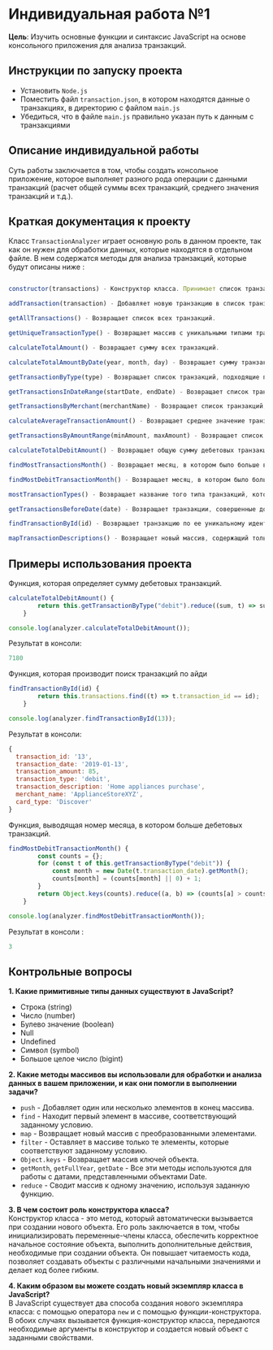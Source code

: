 # Индивидуальная работа №1
**Цель**: Изучить основные функции и синтаксис JavaScript на основе консольного приложения для
анализа транзакций.

## Инструкции по запуску проекта
- Установить `Node.js`
- Поместить файл `transaction.json`, в котором находятся данные о транзакциях, в директорию с файлом `main.js`
- Убедиться, что в файле `main.js` правильно указан путь к данным с транзакциями

## Описание индивидуальной работы
Суть работы заключается в том, чтобы создать консольное приложение, которое выполняет разного рода операции с данными транзакций (расчет общей суммы всех транзакций, среднего значения транзакций и т.д.).

## Краткая документация к проекту
Класс `TransactionAnalyzer` играет основную роль в данном проекте, так как он нужен для обработки данных, которые находятся в отдельном файле. В нем содержатся методы для анализа транзакций, которые будут описаны ниже :

```javascript

constructor(transactions) - Конструктор класса. Принимает список транзакций и инициализирует поле transactions.

addTransaction(transaction) - Добавляет новую транзакцию в список транзакций.

getAllTransactions() - Возвращает список всех транзакций.

getUniqueTransactionType() - Возвращает массив с уникальными типами транзакций.

calculateTotalAmount() - Возвращает сумму всех транзакций.

calculateTotalAmountByDate(year, month, day) - Возвращает сумму транзакций за указанные год, месяц и день.

getTransactionByType(type) - Возвращает список транзакций, подходящие под указанный тип.

getTransactionsInDateRange(startDate, endDate) - Возвращает список транзакций, проведенные в указанном диапазоне дат.

getTransactionsByMerchant(merchantName) - Возвращает список транзакций, совершенные с указанным торговым местом или компанией.

calculateAverageTransactionAmount() - Возвращает среднее значение транзакций.

getTransactionsByAmountRange(minAmount, maxAmount) - Возвращает список транзакций с суммой в заданном диапазоне от минимума до максимума.

calculateTotalDebitAmount() - Возвращает общую сумму дебетовых транзакций.

findMostTransactionsMonth() - Возвращает месяц, в котором было больше всего транзакций.

findMostDebitTransactionMonth() - Возвращает месяц, в котором было больше дебетовых транзакций.

mostTransactionTypes() - Возвращает название того типа транзакций, которых больше всего.

getTransactionsBeforeDate(date) - Возвращает транзакции, совершенные до указанной даты.

findTransactionById(id) - Возвращает транзакцию по ее уникальному идентификатору.

mapTransactionDescriptions() - Возвращает новый массив, содержащий только описания транзакций.

```

## Примеры использования проекта
Функция, которая определяет сумму дебетовых транзакций.
```javascript
calculateTotalDebitAmount() { 
        return this.getTransactionByType("debit").reduce((sum, t) => sum + t.transaction_amount, 0);
    }

console.log(analyzer.calculateTotalDebitAmount());
```
Результат в консоли:
```javascript
7180
```

Функция, которая производит поиск транзакций по айди
```javascript
findTransactionById(id) { 
        return this.transactions.find((t) => t.transaction_id == id);
    }

console.log(analyzer.findTransactionById(13));
```
Результат в консоли:
```javascript
{
  transaction_id: '13',
  transaction_date: '2019-01-13',
  transaction_amount: 85,
  transaction_type: 'debit',
  transaction_description: 'Home appliances purchase',
  merchant_name: 'ApplianceStoreXYZ',
  card_type: 'Discover'
}
```

Функция, выводящая номер месяца, в котором больше дебетовых транзакций.
```javascript
findMostDebitTransactionMonth() {
        const counts = {};
        for (const t of this.getTransactionByType("debit")) {
            const month = new Date(t.transaction_date).getMonth();
            counts[month] = (counts[month] || 0) + 1;
        }
        return Object.keys(counts).reduce((a, b) => (counts[a] > counts[b] ? a : b));
    }

console.log(analyzer.findMostDebitTransactionMonth());
```
Результат в консоли :
```javascript
3
```

## Контрольные вопросы
**1. Какие примитивные типы данных существуют в JavaScript?**
- Строка (string)
- Число (number)
- Булево значение (boolean)
- Null
- Undefined
- Символ (symbol)
- Большое целое число (bigint)

**2. Какие методы массивов вы использовали для обработки и анализа данных в вашем приложении, и как они помогли в выполнении задачи?**
- `push` - Добавляет один или несколько элементов в конец массива.
- `find` - Находит первый элемент в массиве, соответствующий заданному условию.
- `map` - Возвращает новый массив с преобразованными элементами.
- `filter` - Оставляет в массиве только те элементы, которые соответствуют заданному условию.
- `Object.keys` - Возвращает массив ключей объекта.
- `getMonth`, `getFullYear`, `getDate` - Все эти методы используются для работы с датами, представленными объектами Date.
- `reduce` - Сводит массив к одному значению, используя заданную функцию.

**3. В чем состоит роль конструктора класса?**<br>
Конструктор класса - это метод, который автоматически вызывается при создании нового объекта. Его роль заключается в том, чтобы инициализировать переменные-члены класса, обеспечить корректное начальное состояние объекта, выполнить дополнительные действия, необходимые при создании объекта. Он повышает читаемость кода, позволяет создавать объекты с различными начальными значениями и делает код более гибким.

**4. Каким образом вы можете создать новый экземпляр класса в JavaScript?**<br>
В JavaScript существует два способа создания нового экземпляра класса: с помощью оператора `new` и с помощью функции-конструктора. В обоих случаях вызывается функция-конструктор класса, передаются необходимые аргументы в конструктор и создается новый объект с заданными свойствами. 

